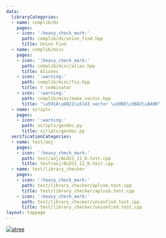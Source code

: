 ```yaml
---
data:
  libraryCategories:
  - name: complib/ds
    pages:
    - icon: ':heavy_check_mark:'
      path: complib/ds/union_find.hpp
      title: Union Find
  - name: complib/misc
    pages:
    - icon: ':heavy_check_mark:'
      path: complib/misc/alias.hpp
      title: Aliases
    - icon: ':warning:'
      path: complib/misc/fix.hpp
      title: Y combinator
    - icon: ':warning:'
      path: complib/misc/make_vector.hpp
      title: "\u591A\u6B21\u5143 vector \u306E\u5BA3\u8A00"
  - name: scripts
    pages:
    - icon: ':warning:'
      path: scripts/gendoc.py
      title: scripts/gendoc.py
  verificationCategories:
  - name: test/aoj
    pages:
    - icon: ':heavy_check_mark:'
      path: test/aoj/ALDS1_11_D.test.cpp
      title: test/aoj/ALDS1_11_D.test.cpp
  - name: test/library_checker
    pages:
    - icon: ':heavy_check_mark:'
      path: test/library_checker/aplusb.test.cpp
      title: test/library_checker/aplusb.test.cpp
    - icon: ':heavy_check_mark:'
      path: test/library_checker/unionfind.test.cpp
      title: test/library_checker/unionfind.test.cpp
layout: toppage
---
```

[![atree](https://img.shields.io/endpoint?url=https%3A%2F%2Fatcoder-badges.now.sh%2Fapi%2Fatcoder%2Fjson%2Fatree)](https://atcoder.jp/users/atree)

